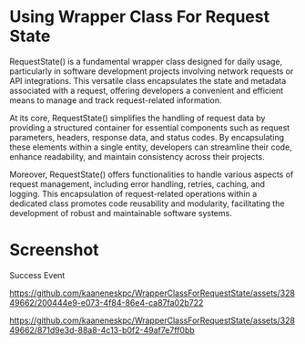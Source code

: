 # Using Wrapper Class For Request State

RequestState() is a fundamental wrapper class designed for daily usage, particularly in software development projects involving network requests or API integrations. This versatile class encapsulates the state and metadata associated with a request, offering developers a convenient and efficient means to manage and track request-related information.

At its core, RequestState() simplifies the handling of request data by providing a structured container for essential components such as request parameters, headers, response data, and status codes. By encapsulating these elements within a single entity, developers can streamline their code, enhance readability, and maintain consistency across their projects.

Moreover, RequestState() offers functionalities to handle various aspects of request management, including error handling, retries, caching, and logging. This encapsulation of request-related operations within a dedicated class promotes code reusability and modularity, facilitating the development of robust and maintainable software systems.

# Screenshot 

Success Event

https://github.com/kaaneneskpc/WrapperClassForRequestState/assets/32849662/200444e9-e073-4f84-86e4-ca87fa02b722


https://github.com/kaaneneskpc/WrapperClassForRequestState/assets/32849662/871d9e3d-88a8-4c13-b0f2-49af7e7ff0bb



